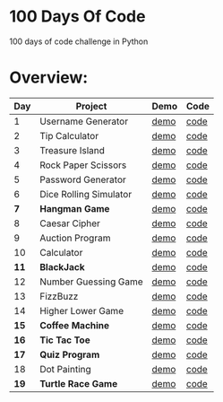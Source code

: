 # 100 Days Of Code

100 days of code challenge in Python

# Overview:

| Day | Project                | Demo                                                                             | Code                                                                                              |
| --- | ---------------------- | -------------------------------------------------------------------------------- | ------------------------------------------------------------------------------------------------- |
| 1   | Username Generator     | [demo](https://github.com/dylanbuchi/100-days-of-code/tree/main/src/day_1#demo)  | [code](https://github.com/dylanbuchi/100-days-of-code/blob/main/src/day_1/username_generator.py)  |
| 2   | Tip Calculator         | [demo](https://github.com/dylanbuchi/100-days-of-code/tree/main/src/day_2#demo)  | [code](https://github.com/dylanbuchi/100-days-of-code/blob/main/src/day_2/tip_calculator.py)      |     |
| 3   | Treasure Island        | [demo](https://github.com/dylanbuchi/100-days-of-code/tree/main/src/day_3#demo)  | [code](https://github.com/dylanbuchi/100-days-of-code/blob/main/src/day_3/treasure_island.py)     |     |
| 4   | Rock Paper Scissors    | [demo](https://github.com/dylanbuchi/100-days-of-code/tree/main/src/day_4#demo)  | [code](https://github.com/dylanbuchi/100-days-of-code/blob/main/src/day_4/rock_paper_scissors.py) |     |
| 5   | Password Generator     | [demo](https://github.com/dylanbuchi/100-days-of-code/tree/main/src/day_5#demo)  | [code](https://github.com/dylanbuchi/100-days-of-code/blob/main/src/day_5/password_generator.py)  |     |
| 6   | Dice Rolling Simulator | [demo](https://github.com/dylanbuchi/100-days-of-code/tree/main/src/day_6#demo)  | [code](https://github.com/dylanbuchi/100-days-of-code/blob/main/src/day_6/dice_rolling.py)        |     |
| **7**   | **Hangman Game**          | [demo](https://github.com/dylanbuchi/100-days-of-code/tree/main/src/day_7#demo)  | [code](https://github.com/dylanbuchi/100-days-of-code/blob/main/src/day_7/hangman.py)             |     |
| 8   | Caesar Cipher          | [demo](https://github.com/dylanbuchi/100-days-of-code/tree/main/src/day_8#demo)  | [code](https://github.com/dylanbuchi/100-days-of-code/blob/main/src/day_8/caesar_cipher.py)       |     |
| 9   | Auction Program        | [demo](https://github.com/dylanbuchi/100-days-of-code/tree/main/src/day_9#demo)  | [code](https://github.com/dylanbuchi/100-days-of-code/blob/main/src/day_9/auction_program.py)     |     |
| 10  | Calculator             | [demo](https://github.com/dylanbuchi/100-days-of-code/tree/main/src/day_10#demo) | [code](https://github.com/dylanbuchi/100-days-of-code/blob/main/src/day_10/main.py)               |     |
| **11**  | **BlackJack**              | [demo](https://github.com/dylanbuchi/100-days-of-code/tree/main/src/day_11#demo) | [code](https://github.com/dylanbuchi/100-days-of-code/blob/main/src/day_11/blackjack.py)          |     |
| 12  | Number Guessing Game              | [demo](https://github.com/dylanbuchi/100-days-of-code/tree/main/src/day_12#demo) | [code](https://github.com/dylanbuchi/100-days-of-code/blob/main/src/day_12/number_guess.py)          |     |
| 13  | FizzBuzz             | [demo](https://github.com/dylanbuchi/100-days-of-code/tree/main/src/day_13#demo) | [code](https://github.com/dylanbuchi/100-days-of-code/blob/main/src/day_13/fizzbuzz.py)          |     |
| 14  | Higher Lower Game             | [demo](https://github.com/dylanbuchi/100-days-of-code/tree/main/src/day_14#demo) | [code](https://github.com/dylanbuchi/100-days-of-code/blob/main/src/day_14/higher_lower.py)          |     |
| **15**  |**Coffee Machine**           | [demo](https://github.com/dylanbuchi/100-days-of-code/tree/main/src/day_15#demo) | [code](https://github.com/dylanbuchi/100-days-of-code/blob/main/src/day_15/main.py)          |     |
| **16**  |**Tic Tac Toe**           | [demo](https://github.com/dylanbuchi/100-days-of-code/tree/main/src/day_16#demo) | [code](https://github.com/dylanbuchi/100-days-of-code/blob/main/src/day_16/main.py)          |     |
| **17**  |**Quiz Program**           | [demo](https://github.com/dylanbuchi/100-days-of-code/tree/main/src/day_17#demo) | [code](https://github.com/dylanbuchi/100-days-of-code/blob/main/src/day_17/main.py)          |     |
| 18  | Dot Painting           | [demo](https://github.com/dylanbuchi/100-days-of-code/tree/main/src/day_18#demo) | [code](https://github.com/dylanbuchi/100-days-of-code/blob/main/src/day_18/art.py)          |     |
| **19**  | **Turtle Race Game**         | [demo](https://github.com/dylanbuchi/100-days-of-code/tree/main/src/day_19#demo) | [code](https://github.com/dylanbuchi/100-days-of-code/blob/main/src/day_19/main.py)          |     |

